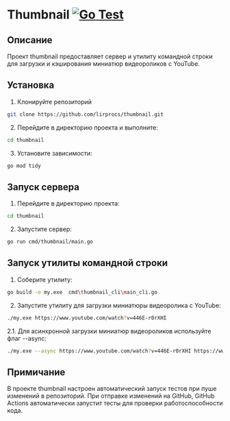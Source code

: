 # Thumbnail    [![Go Test](https://github.com/lirprocs/thumbnail/actions/workflows/test.yml/badge.svg)](https://github.com/lirprocs/thumbnail/actions/workflows/test.yml)

## Описание
Проект thumbnail предоставляет сервер и утилиту командной строки для загрузки и кэширования миниатюр видеороликов с YouTube.

## Установка
1. Клонируйте репозиторий
```bash
git clone https://github.com/lirprocs/thumbnail.git
```
2. Перейдите в директорию проекта и выполните:
```bash
cd thumbnail
```
3. Установите зависимости:
```bash
go mod tidy
```

## Запуск сервера
1. Перейдите в директорию проекта:
```bash
cd thumbnail
```
2. Запустите сервер:
```bash
go run cmd/thumbnail/main.go 
```

## Запуск утилиты командной строки
1. Соберите утилиту:
```bash
go build -o my.exe  cmd\thumbnail_cli\main_cli.go
```
2. Запустите утилиту для загрузки миниатюры видеоролика с YouTube:
```bash
./my.exe https://www.youtube.com/watch?v=446E-r0rXHI
```
2.1. Для асинхронной загрузки миниатюр видеороликов используйте флаг --async:
```bash
./my.exe --async https://www.youtube.com/watch?v=446E-r0rXHI https://www.youtube.com/watch?v=5C_HPTJg5ek
```

## Примичание
В проекте thumbnail настроен автоматический запуск тестов при пуше изменений в репозиторий. При отправке изменений на GitHub, GitHub Actions автоматически запустит тесты для проверки работоспособности кода.
